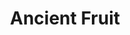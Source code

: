 ---
templateKey: blog-post
featuredpost: false
featuredimage: /assets/Ancient_Fruit.png
title: Ancient Fruit
description: Fruit
testfield: 908
---